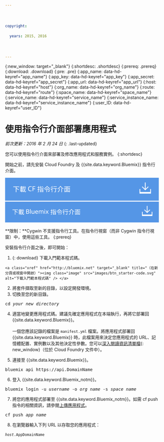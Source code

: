 ```yaml
---

 

copyright:

  years: 2015, 2016

 

---
```


{:new_window: target="_blank"}
{:shortdesc: .shortdesc}
{:prereq: .prereq}
{:download: .download}
{:pre: .pre}
{:app_name: data-hd-keyref="app_name"}
{:app_key: data-hd-keyref="app_key"}
{:app_secret: data-hd-keyref="app_secret"}
{:app_url: data-hd-keyref="app_url"}
{:host: data-hd-keyref="host"}
{:org_name: data-hd-keyref="org_name"}
{:route: data-hd-keyref="route"}
{:space_name: data-hd-keyref="space_name"}
{:service_name: data-hd-keyref="service_name"}
{:service_instance_name: data-hd-keyref="service_instance_name"}
{:user_ID: data-hd-keyref="user_ID"}

# 使用指令行介面部署應用程式
*前次更新：2016 年 2 月 24 日*
{: .last-updated}

您可以使用指令行介面來部署及修改應用程式和服務實例。
{:shortdesc}

開始之前，請先安裝 Cloud Foundry 及 {{site.data.keyword.Bluemix}} 指令行介面。

<p>
<a class="xref" href="https://github.com/cloudfoundry/cli/releases" target="_blank" title="（在新分頁或視窗中開啟）"><img class="image" src="images/btn_cf_commandline.svg" alt="下載 Cloud Foundry 指令行介面" /></a>  <a class="xref" href="http://clis.ng.bluemix.net/ui/home.html" target="_blank" title="（在新分頁或視窗中開啟）"><img class="image" src="images/btn_bx_commandline.svg" alt="下載 {{site.data.keyword.Bluemix}} 指令行介面" /></a>
</p>

**限制：**Cygwin 不支援指令行工具。在指令行視窗（而非 Cygwin 指令行視窗）中，使用這些工具。
{:prereq}

安裝指令行介面之後，即可開始：

  1. {: download} 下載入門範本程式碼。 
      
    <a class="xref" href="http://bluemix.net" target="_blank" title="（在新分頁或視窗中開啟）"><img class="image" src="images/btn_starter-code.svg" alt="下載入門範本程式碼" /> </a>

  
  2. 將套件擷取至新的目錄，以設定開發環境。
  3. 切換至您的新目錄。
  
  <pre class="pre">cd <var class="keyword varname">your_new_directory</var></pre>
  
   4.  適當地變更應用程式碼。建議先確定應用程式在本端執行，再將它部署回 {{site.data.keyword.Bluemix}}。<br><br>一個您應該記錄的檔案是 `manifest.yml` 檔案。將應用程式部署回 {{site.data.keyword.Bluemix}} 時，此檔案用來決定您應用程式的 URL、記憶體配置、實例數以及其他決定性參數。您可以[深入閱讀資訊清單檔](https://docs.cloudfoundry.org/devguide/deploy-apps/manifest.html){: new_window}（位於 Cloud Foundry 文件中）。
  
  5. 連接至 {{site.data.keyword.Bluemix}}。
  
  <pre class="pre">bluemix api https://api.<span class="keyword" data-hd-keyref="DomainName">DomainName</span></pre>
  
  6. 登入 {{site.data.keyword.Bluemix_notm}}。
 
  <pre class="pre">bluemix login -u <var class="keyword varname" data-hd-keyref="user_ID">username</var> -o <var class="keyword varname" data-hd-keyref="org_name">org_name</var> -s <var class="keyword varname" data-hd-keyref="space_name">space_name</var></pre>
  
  7. 將您的應用程式部署至 {{site.data.keyword.Bluemix_notm}}。如需 cf push 指令的相關資訊，請參閱[上傳應用程式](./upload_app.html)。
  
  <pre class="pre">cf push <var class="keyword varname" data-hd-keyref="app_name">app_name</var></pre>
  
  8. 在瀏覽器輸入下列 URL 以存取您的應用程式：

  
  <pre class="codeblock"><code><var class="keyword varname" data-hd-keyref="host">host</var>.<span class="keyword" data-hd-keyref="APPDomain">AppDomainName</span></code></pre>
